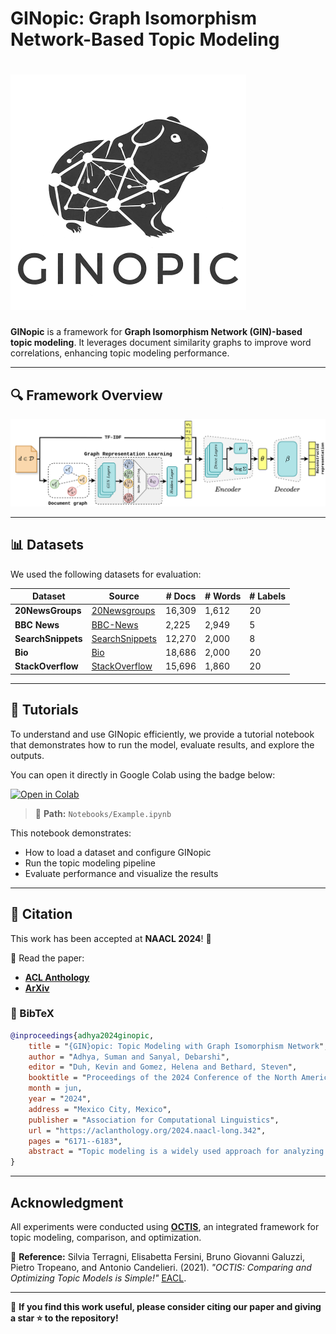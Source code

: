 # GINopic: Graph Isomorphism Network-Based Topic Modeling
# ![GINopic Logo](https://github.com/AdhyaSuman/GINopic/blob/master/Miscellaneous/GINopic_logo.png?raw=true)

**GINopic** is a framework for **Graph Isomorphism Network (GIN)-based topic modeling**. It leverages document similarity graphs to improve word correlations, enhancing topic modeling performance.

---

## 🔍 Framework Overview

<p align="center">
  <img src="https://github.com/AdhyaSuman/GINopic/blob/master/Miscellaneous/GINopic_framework.png" width="600"/>
</p>

---

## 📊 Datasets
We used the following datasets for evaluation:

| Dataset        | Source  | # Docs  | # Words | # Labels |
|---------------|---------|---------|---------|----------|
| **20NewsGroups** | [20Newsgroups](https://scikit-learn.org/0.19/datasets/twenty_newsgroups.html) | 16,309 | 1,612 | 20 |
| **BBC News**   | [BBC-News](https://github.com/MIND-Lab/OCTIS) | 2,225 | 2,949 | 5 |
| **SearchSnippets** | [SearchSnippets](https://github.com/qiang2100/STTM/blob/master/dataset/SearchSnippets.txt) | 12,270 | 2,000 | 8 |
| **Bio** | [Bio](https://github.com/qiang2100/STTM/blob/master/dataset/Biomedical.txt) | 18,686 | 2,000 | 20 |
| **StackOverflow** | [StackOverflow](https://github.com/qiang2100/STTM/blob/master/dataset/StackOverflow.txt) | 15,696 | 1,860 | 20 |

---

## 📘 Tutorials

To understand and use GINopic efficiently, we provide a tutorial notebook that demonstrates how to run the model, evaluate results, and explore the outputs.

You can open it directly in Google Colab using the badge below:

[![Open in Colab](https://colab.research.google.com/assets/colab-badge.svg)](https://colab.research.google.com/github/AdhyaSuman/GINopic/blob/master/Notebooks/Example.ipynb)

> 📁 **Path:** `Notebooks/Example.ipynb`

This notebook demonstrates:

* How to load a dataset and configure GINopic
* Run the topic modeling pipeline
* Evaluate performance and visualize the results

---

## 📖 Citation
This work has been accepted at **NAACL 2024**! 🎉

📄 Read the paper:
- **[ACL Anthology](https://aclanthology.org/2024.naacl-long.342/)**
- **[ArXiv](https://arxiv.org/abs/2404.02115)**

### 📌 BibTeX
```bibtex
@inproceedings{adhya2024ginopic,
    title = "{GIN}opic: Topic Modeling with Graph Isomorphism Network",
    author = "Adhya, Suman and Sanyal, Debarshi",
    editor = "Duh, Kevin and Gomez, Helena and Bethard, Steven",
    booktitle = "Proceedings of the 2024 Conference of the North American Chapter of the Association for Computational Linguistics: Human Language Technologies (Volume 1: Long Papers)",
    month = jun,
    year = "2024",
    address = "Mexico City, Mexico",
    publisher = "Association for Computational Linguistics",
    url = "https://aclanthology.org/2024.naacl-long.342",
    pages = "6171--6183",
    abstract = "Topic modeling is a widely used approach for analyzing and exploring large document collections. Recent research efforts have incorporated pre-trained contextualized language models, such as BERT embeddings, into topic modeling. However, they often neglect the intrinsic informational value conveyed by mutual dependencies between words. In this study, we introduce GINopic, a topic modeling framework based on graph isomorphism networks to capture the correlation between words. By conducting intrinsic (quantitative as well as qualitative) and extrinsic evaluations on diverse benchmark datasets, we demonstrate the effectiveness of GINopic compared to existing topic models and highlight its potential for advancing topic modeling."
}
```

---

## Acknowledgment
All experiments were conducted using **[OCTIS](https://github.com/MIND-Lab/OCTIS)**, an integrated framework for topic modeling, comparison, and optimization.

📌 **Reference:** Silvia Terragni, Elisabetta Fersini, Bruno Giovanni Galuzzi, Pietro Tropeano, and Antonio Candelieri. (2021). *"OCTIS: Comparing and Optimizing Topic Models is Simple!"* [EACL](https://www.aclweb.org/anthology/2021.eacl-demos.31/).

---

🌟 **If you find this work useful, please consider citing our paper and giving a star ⭐ to the repository!**

